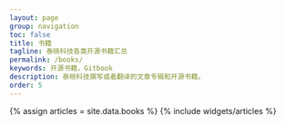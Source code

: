 ```yaml
---
layout: page
group: navigation
toc: false
title: 书籍
tagline: 泰晓科技各类开源书籍汇总
permalink: /books/
keywords: 开源书籍，Gitbook
description: 泰晓科技撰写或者翻译的文章专辑和开源书籍。
order: 5
---
```


<section id="home">
  {% assign articles = site.data.books %}
  {% include widgets/articles %}
</section>
